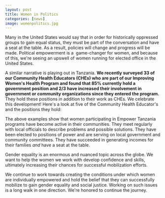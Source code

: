```yaml
---
layout: post
title: Women in Politics
categories: [news]
image: womenpolitics.jpg
---
```

Many in the United States would say that in order for historically oppressed groups to gain equal status, they must be part of the conversation and have a seat at the table. As a result, policies will change and progress will be made. Political empowerment is a  game-changer for women, and because of this, we're seeing an upswell of women running for elected office in the United States.

A similar narrative is playing out in Tanzania. <strong>We recently surveyed 33 of our Community Health Educators (CHEs) who are part of our Improving Women's Health Program and found that 85% currently hold a government position and 2/3 have increased their involvement in government or community organizations since they entered the program.</strong> They hold these positions in addition to their work as CHEs. We celebrate this development! Here's a look at five of the Community Health Educator's and the positions they hold:

The above examples show that women participating in Empower Tanzania programs have become active in their communities. They meet regularly with local officials to describe problems and possible solutions. They have been elected to positions of power and are serving on local government and community committees. They have succeeded in generating incomes for their families <em>and</em> have a seat at the table.

Gender equality is an enormous and nuanced topic across the globe. We want to help the women we work with develop confidence and skills, ultimately increasing their chances for successful mobilization efforts.

We continue to work towards creating the conditions under which women are individually empowered and hold the belief that they can successfully mobilize to gain gender equality and social justice. Working on such issues is a long walk in one direction. We're honored to continue the journey.

